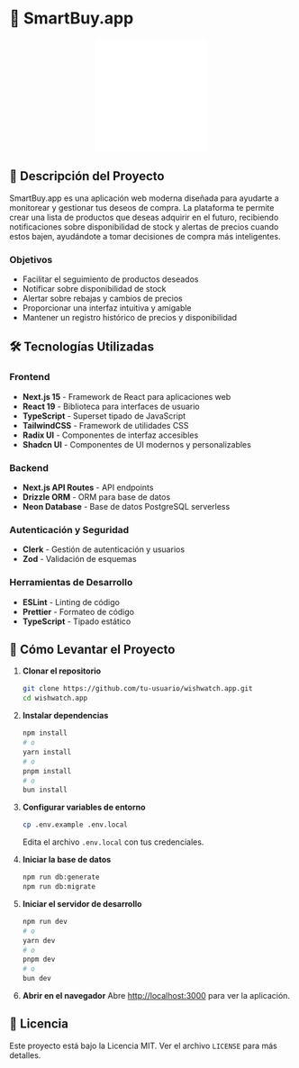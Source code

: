 # 🎯 SmartBuy.app

<div align="center">
  <img src="public/logo.webp" alt="SmartBuy Logo" width="200"/>
</div>

## 📝 Descripción del Proyecto

SmartBuy.app es una aplicación web moderna diseñada para ayudarte a monitorear y gestionar tus deseos de compra. La plataforma te permite crear una lista de productos que deseas adquirir en el futuro, recibiendo notificaciones sobre disponibilidad de stock y alertas de precios cuando estos bajen, ayudándote a tomar decisiones de compra más inteligentes.

### Objetivos

- Facilitar el seguimiento de productos deseados
- Notificar sobre disponibilidad de stock
- Alertar sobre rebajas y cambios de precios
- Proporcionar una interfaz intuitiva y amigable
- Mantener un registro histórico de precios y disponibilidad

## 🛠️ Tecnologías Utilizadas

### Frontend

- **Next.js 15** - Framework de React para aplicaciones web
- **React 19** - Biblioteca para interfaces de usuario
- **TypeScript** - Superset tipado de JavaScript
- **TailwindCSS** - Framework de utilidades CSS
- **Radix UI** - Componentes de interfaz accesibles
- **Shadcn UI** - Componentes de UI modernos y personalizables

### Backend

- **Next.js API Routes** - API endpoints
- **Drizzle ORM** - ORM para base de datos
- **Neon Database** - Base de datos PostgreSQL serverless

### Autenticación y Seguridad

- **Clerk** - Gestión de autenticación y usuarios
- **Zod** - Validación de esquemas

### Herramientas de Desarrollo

- **ESLint** - Linting de código
- **Prettier** - Formateo de código
- **TypeScript** - Tipado estático

## 🚀 Cómo Levantar el Proyecto

1. **Clonar el repositorio**

   ```bash
   git clone https://github.com/tu-usuario/wishwatch.app.git
   cd wishwatch.app
   ```

2. **Instalar dependencias**

   ```bash
   npm install
   # o
   yarn install
   # o
   pnpm install
   # o
   bun install
   ```

3. **Configurar variables de entorno**

   ```bash
   cp .env.example .env.local
   ```

   Edita el archivo `.env.local` con tus credenciales.

4. **Iniciar la base de datos**

   ```bash
   npm run db:generate
   npm run db:migrate
   ```

5. **Iniciar el servidor de desarrollo**

   ```bash
   npm run dev
   # o
   yarn dev
   # o
   pnpm dev
   # o
   bun dev
   ```

6. **Abrir en el navegador**
   Abre [http://localhost:3000](http://localhost:3000) para ver la aplicación.

## 📄 Licencia

Este proyecto está bajo la Licencia MIT. Ver el archivo `LICENSE` para más detalles.
